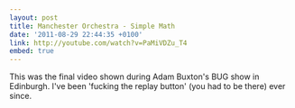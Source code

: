 ```yaml
---
layout: post
title: Manchester Orchestra - Simple Math
date: '2011-08-29 22:44:35 +0100'
link: http://youtube.com/watch?v=PaMiVDZu_T4
embed: true
---
```

This was the final video shown during Adam Buxton's BUG show in Edinburgh. I've been 'fucking the replay button' (you had to be there) ever since.